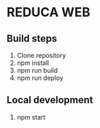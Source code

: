 # REDUCA WEB

## Build steps
1. Clone repository
2. npm install
3. npm run build
4. npm run deploy

## Local development
1. npm start
